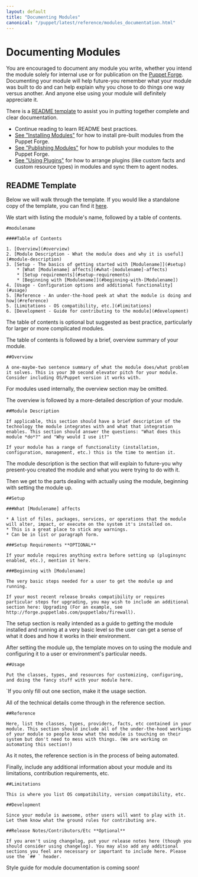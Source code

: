 ```yaml
---
layout: default
title: "Documenting Modules"
canonical: "/puppet/latest/reference/modules_documentation.html"
---
```


[installing]: ./modules_installing.html
[fundamentals]: ./modules_fundamentals.html
[plugins]: /guides/plugins_in_modules.html
[publishing]: ./modules_publishing.html
[template]: ./READMEtemplate.markdown
[forge]: https://forge.puppetlabs.com/

Documenting Modules
=====

You are encouraged to document any module you write, whether you intend the module solely for internal use or for publication on the [Puppet Forge][forge]. Documenting your module will help future-you remember what your module was built to do and can help explain why you chose to do things one way versus another. And anyone else using your module will definitely appreciate it.

There is a [README template][template] to assist you in putting together complete and clear documentation.

* Continue reading to learn README best practices.
* [See "Installing Modules"][installing] for how to install pre-built modules from the Puppet Forge.
* [See "Publishing Modules"][publishing] for how to publish your modules to the Puppet Forge.
* [See "Using Plugins"][plugins] for how to arrange plugins (like custom facts and custom resource types) in modules and sync them to agent nodes.


README Template
---

Below we will walk through the template. If you would like a standalone copy of the template, you can find it [here][template].

We start with listing the module's name, followed by a table of contents.

    #modulename

    ####Table of Contents

    1. [Overview](#overview)
    2. [Module Description - What the module does and why it is useful](#module-description)
    3. [Setup - The basics of getting started with [Modulename]](#setup)
        * [What [Modulename] affects](#what-[modulename]-affects)
        * [Setup requirements](#setup-requirements)
        * [Beginning with [Modulename]](#beginning-with-[Modulename])
    4. [Usage - Configuration options and additional functionality](#usage)
    5. [Reference - An under-the-hood peek at what the module is doing and how](#reference)
    5. [Limitations - OS compatibility, etc.](#limitations)
    6. [Development - Guide for contributing to the module](#development)

The table of contents is optional but suggested as best practice, particularly for larger or more complicated modules.

The table of contents is followed by a brief, overview summary of your module.

    ##Overview

    A one-maybe-two sentence summary of what the module does/what problem it solves. This is your 30 second elevator pitch for your module. Consider including OS/Puppet version it works with.

For modules used internally, the overview section may be omitted.

The overview is followed by a more-detailed description of your module.

    ##Module Description

    If applicable, this section should have a brief description of the technology the module integrates with and what that integration enables. This section should answer the questions: "What does this module *do*?" and "Why would I use it?"

    If your module has a range of functionality (installation, configuration, management, etc.) this is the time to mention it.

The module description is the section that will explain to future-you why present-you created the module and what you were trying to do with it.

Then we get to the parts dealing with actually using the module, beginning with setting the module up.

    ##Setup

    ###What [Modulename] affects

    * A list of files, packages, services, or operations that the module will alter, impact, or execute on the system it's installed on.
    * This is a great place to stick any warnings.
    * Can be in list or paragraph form.

    ###Setup Requirements **OPTIONAL**

    If your module requires anything extra before setting up (pluginsync enabled, etc.), mention it here.

    ###Beginning with [Modulename]

    The very basic steps needed for a user to get the module up and running.

    If your most recent release breaks compatibility or requires particular steps for upgrading, you may wish to include an additional section here: Upgrading (For an example, see http://forge.puppetlabs.com/puppetlabs/firewall).

The setup section is really intended as a guide to getting the module installed and running at a very basic level so the user can get a sense of what it does and how it works in their environment.

After setting the module up, the template moves on to using the module and configuring it to a user or environment's particular needs.

    ##Usage

    Put the classes, types, and resources for customizing, configuring, and doing the fancy stuff with your module here.

`If you only fill out one section, make it the usage section.

All of the technical details come through in the reference section.

    ##Reference

    Here, list the classes, types, providers, facts, etc contained in your module. This section should include all of the under-the-hood workings of your module so people know what the module is touching on their system but don't need to mess with things. (We are working on automating this section!)

As it notes, the reference section is in the process of being automated.

Finally, include any additional information about your module and its limitations, contribution requirements, etc.

    ##Limitations

    This is where you list OS compatibility, version compatibility, etc.

    ##Development

    Since your module is awesome, other users will want to play with it. Let them know what the ground rules for contributing are.

    ##Release Notes/Contributors/Etc **Optional**

    If you aren't using changelog, put your release notes here (though you should consider using changelog). You may also add any additional sections you feel are necessary or important to include here. Please use the `## ` header.

Style guide for module documentation is coming soon!